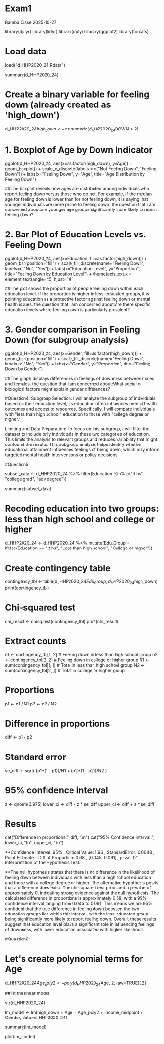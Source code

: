 # Exam1
Bamba Cisse
2025-10-27


library(dplyr)
library(tidyr)
library(dplyr)
library(ggplot2)
library(forcats)


# Load data
load("d_HHP2020_24.Rdata")


summary(d_HHP2020_24)

# Create a binary variable for feeling down (already created as 'high_down')

d_HHP2020_24$high_down <- as.numeric(d_HHP2020_24$DOWN > 2)

# 1. Boxplot of Age by Down Indicator
ggplot(d_HHP2020_24, aes(x=as.factor(high_down), y=Age)) +
  geom_boxplot() +
  scale_x_discrete(labels = c("Not Feeling Down", "Feeling Down")) +
  labs(x="Feeling Down", y="Age", title="Age Distribution by Feeling Down") 

##The boxplot reveals how ages are distributed among individuals who report feeling down versus those who do not. For example, if the median age for feeling down is lower than for not feeling down, it is saying that younger individuals are more prone to feeling down.
the question that i am concerned about:are younger age groups significantly more likely to report feeling down?
  
# 2. Bar Plot of Education Levels vs. Feeling Down
ggplot(d_HHP2020_24, aes(x=Education, fill=as.factor(high_down))) +
  geom_bar(position="fill") +
  scale_fill_discrete(name="Feeling Down", labels=c("No", "Yes")) +
  labs(x="Education Level", y="Proportion", title="Feeling Down by Education Level") +
  theme(axis.text.x = element_text(angle=45, hjust=1))

##The plot shows the proportion of people feeling down within each education level. If the proportion is higher in less-educated groups, it is pointing education as a protective factor against feeling down or mental health issues.
the question that i am concerned about:Are there specific education levels where feeling down is particularly prevalent?
  
# 3. Gender comparison in Feeling Down (for subgroup analysis)
ggplot(d_HHP2020_24, aes(x=Gender, fill=as.factor(high_down))) +
  geom_bar(position="fill") +
  scale_fill_discrete(name="Feeling Down", labels=c("No", "Yes")) +
  labs(x="Gender", y="Proportion", title="Feeling Down by Gender")

##The graph displays differences in feelings of downness between males and females.
the question that i am concerned about:What social or biological factors might explain gender differences?

                                                                                                                                                                                                       
#Question4:
Subgroup Selection:
  I will analyze the subgroup of individuals based on their education level, as education often influences mental health outcomes and access to resources. Specifically, I will compare individuals with "less than high school" education to those with "college degree or higher."

Limiting and Data Preparation:
  To focus on this subgroup, I will filter the dataset to include only individuals in these two categories of education. This limits the analysis to relevant groups and reduces variability that might confound the results.
This subgroup analysis helps identify whether educational attainment influences feelings of being down, which may inform targeted mental health interventions or policy decisions  


#Question5:  

subset_data <- d_HHP2020_24 %>%
  filter(Education %in% c("lt hs", "college grad", "adv degree"))

summary(subset_data)

# Recoding education into two groups: less than high school and college or higher
d_HHP2020_24 <- d_HHP2020_24 %>%
  mutate(Edu_Group = ifelse(Education == "lt hs", "Less than high school", "College or higher"))

# Create contingency table
contingency_tbl <- table(d_HHP2020_24$Edu_Group, d_HHP2020_24$high_down)
print(contingency_tbl)

# Chi-squared test
chi_result <- chisq.test(contingency_tbl)
print(chi_result)

# Extract counts
n1 <- contingency_tbl[1, 2]   # Feeling down in less than high school group
n2 <- contingency_tbl[2, 2]   # Feeling down in college or higher group
N1 <- sum(contingency_tbl[1, ]) # Total in less than high school group
N2 <- sum(contingency_tbl[2, ]) # Total in college or higher group

# Proportions
p1 <- n1 / N1
p2 <- n2 / N2

# Difference in proportions
diff <- p1 - p2

# Standard error
se_diff <- sqrt( (p1*(1 - p1))/N1 + (p2*(1 - p2))/N2 )


# 95% confidence interval
z <- qnorm(0.975)
lower_ci <- diff - z * se_diff
upper_ci <- diff + z * se_diff

# Results
cat("Difference in proportions:", diff, "\n")
cat("95% Confidence interval:", lower_ci, "to", upper_ci, "\n")



**Confidence Interval: 95% , Critical Value: 1.96 , StandardError: 0.0048 ,
Point Estimate - Diff of Proportion: 0.68 , [0.045, 0.091]  , p-val: 0"
Interpretation of the Hypothesis Test:

**The null hypothesis states that there is no difference in the likelihood 
of feeling down between individuals with less than a high school education 
and those with a college degree or higher. The alternative hypothesis posits 
that a difference does exist. The chi-squared test produced a p-value of 
approximately 0, indicating strong evidence against the null hypothesis. 
The calculated difference in proportions is approximately 0.68, 
with a 95% confidence interval ranging from 0.045 to 0.091. 
This means we are 95% confident that the true difference in feeling down 
between the two education groups lies within this interval, 
with the less-educated group being significantly more likely to report feeling 
down. Overall, these results suggest that education level plays a significant 
role in influencing feelings of downness, with lower education associated with 
higher likelihood.


#Question6:

# Let's create polynomial terms for Age
d_HHP2020_24$Age_poly2 <- poly(d_HHP2020_24$Age, 2, raw=TRUE)[,2]


##Fit the linear model

str(d_HHP2020_24)

lm_model <- lm(high_down ~ Age + Age_poly2 + income_midpoint + Gender, data=d_HHP2020_24)

summary(lm_model)

plot(lm_model)

